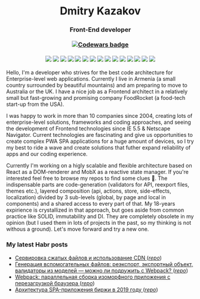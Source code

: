 <h1 align="center">Dmitry Kazakov</h1>
<h3 align="center">
  Front-End developer
  <br /><br />
  <a href="https://www.codewars.com/users/dkazakov8" target="_blank">
    <img src="https://www.codewars.com/users/dkazakov8/badges/small?theme=dark" alt="Codewars badge" />
  </a>
  <br /><br />
  <img src="https://img.shields.io/badge/javascript-%23323330.svg?style=for-the-badge&logo=javascript&logoColor=%23F7DF1E" />
  <img src="https://img.shields.io/badge/typescript-%23007ACC.svg?style=for-the-badge&logo=typescript&logoColor=white" />
  <img src="https://img.shields.io/badge/Firebase-039BE5?style=for-the-badge&logo=Firebase&logoColor=white" />
  <img src="https://img.shields.io/badge/MongoDB-%234ea94b.svg?style=for-the-badge&logo=mongodb&logoColor=white" />
  <img src="https://img.shields.io/badge/-ElasticSearch-005571?style=for-the-badge&logo=elasticsearch" />
  <img src="https://img.shields.io/badge/redis-%23DD0031.svg?style=for-the-badge&logo=redis&logoColor=white" />
  <img src="https://img.shields.io/badge/docker-%230db7ed.svg?style=for-the-badge&logo=docker&logoColor=white" />
  <img src="https://img.shields.io/badge/node.js-6DA55F?style=for-the-badge&logo=node.js&logoColor=white" />
  <img src="https://img.shields.io/badge/react-%2320232a.svg?style=for-the-badge&logo=react&logoColor=%2361DAFB" />
  <img src="https://img.shields.io/badge/Socket.io-black?style=for-the-badge&logo=socket.io&badgeColor=010101" />
  <img src="https://img.shields.io/badge/webpack-%238DD6F9.svg?style=for-the-badge&logo=webpack&logoColor=black" />
  <img src="https://img.shields.io/badge/Babel-F9DC3e?style=for-the-badge&logo=babel&logoColor=black" />
  <img src="https://img.shields.io/badge/-cypress-%23E5E5E5?style=for-the-badge&logo=cypress&logoColor=058a5e" />
  <img src="https://img.shields.io/badge/ESLint-4B3263?style=for-the-badge&logo=eslint&logoColor=white" />
  <img src="https://img.shields.io/badge/webstorm-143?style=for-the-badge&logo=webstorm&logoColor=white&color=black" />
</h3>

<p>
Hello, I'm a developer who strives for the best code architecture for Enterprise-level web applications. Currently I live in Armenia (a small country surrounded by beautiful mountains) and am preparing to move to Australia or the UK. I have a nice job as a Frontend architect in a relatively small but fast-growing and promising company FoodRocket (a food-tech start-up from the USA).
</p>

<p>
I was happy to work in more than 10 companies since 2004, creating lots of enterprise-level solutions, frameworks and coding approaches, and seeing the development of Frontend technologies since IE 5.5 & Netscape Navigator. Current technologies are fascinating and give us opportunities to create complex PWA SPA applications for a huge amount of devices, so I try my best to ride a wave and create solutions that futher expand reliability of apps and our coding experience.
</p>

<p>
Currently I'm working on a higly scalable and flexible architecture based on React as a DOM-renderer and MobX as a reactive state manager. If you're interested feel free to browse my repos to find some clues 👀. The indispensable parts are code-generation (validators for API, reexport files, themes etc.), layered composition (api, actions, store, side-effects, localization) divided by 3 sub-levels (global, by page and local in components) and a shared access to every part of that. My 18-years expirience is crystallized in that approach, but goes aside from common practice like SOLID, immutability and DI. They are completely obsolete in my opinion (but I used them in lots of projects in the past, so my thinking is not withous a ground). Let's move forward and try a new one.
</p>

<h3>My latest Habr posts</h3>

<ul>
  <li>
    <a href="https://habr.com/ru/post/507402/" target="_blank">
      Сервировка сжатых файлов и использование CDN
    </a>
    (<a href="https://github.com/dkazakov8/habr_cdn-with-compression" target="_blank"><i>repo</i></a>)
  </li>
  <li>
    <a href="https://habr.com/ru/post/507294/" target="_blank">
      Генерация вспомогательных файлов: реэкспорт, экспортный объект, валидаторы из моделей — можно ли подружить с Webpack?
    </a>
    (<a href="https://github.com/dkazakov8/habr_helpers-generator" target="_blank"><i>repo</i></a>)
  </li>
  <li>
    <a href="https://habr.com/ru/post/506636/" target="_blank">
      Webpack: параллельная сборка изоморфного приложения с перезагрузкой браузера
    </a>
    (<a href="https://github.com/dkazakov8/habr_webpack-isomorphic" target="_blank"><i>repo</i></a>)
  </li>
  <li>
    <a href="https://habr.com/ru/post/450360/" target="_blank">
      Архитектура SPA-приложения биржи в 2019 году
    </a>
    (<a href="https://github.com/dkazakov8/habr_exchange" target="_blank"><i>repo</i></a>)
  </li>
</ul>
